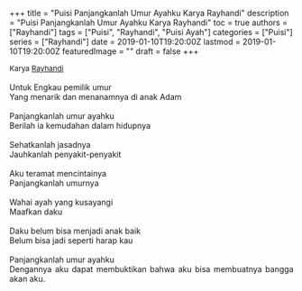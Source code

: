 +++
title = "Puisi Panjangkanlah Umur Ayahku Karya Rayhandi"
description = "Puisi Panjangkanlah Umur Ayahku Karya Rayhandi"
toc = true
authors = ["Rayhandi"]
tags = ["Puisi", "Rayhandi", "Puisi Ayah"]
categories = ["Puisi"]
series = ["Rayhandi"]
date = 2019-01-10T19:20:00Z
lastmod = 2019-01-10T19:20:00Z
featuredImage = ""
draft = false
+++

<div style="text-align: justify;">
<div style="font-size: small;">Karya <a href="/authors/rayhandi/" target="_blank">Rayhandi</a></div><br />
Untuk Engkau pemilik umur<br />Yang menarik dan menanamnya di anak Adam<br /><br />Panjangkanlah umur ayahku<br />Berilah ia kemudahan dalam hidupnya<br /><br />Sehatkanlah jasadnya<br />Jauhkanlah penyakit-penyakit<br /><br />Aku teramat mencintainya<br />Panjangkanlah umurnya<br /><br />Wahai ayah yang kusayangi<br />Maafkan daku<br /><br />Daku belum bisa menjadi anak baik<br />Belum bisa jadi seperti harap kau<br /><br />Panjangkanlah umur ayahku<br />Dengannya aku dapat membuktikan bahwa aku bisa membuatnya bangga akan aku.</div>
